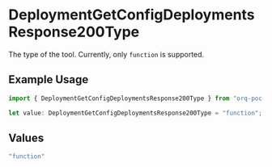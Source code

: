 # DeploymentGetConfigDeploymentsResponse200Type

The type of the tool. Currently, only `function` is supported.

## Example Usage

```typescript
import { DeploymentGetConfigDeploymentsResponse200Type } from "orq-poc-typescript2/models/operations";

let value: DeploymentGetConfigDeploymentsResponse200Type = "function";
```

## Values

```typescript
"function"
```